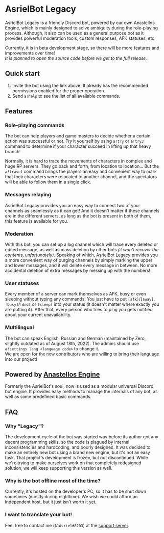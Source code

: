 # AsrielBot Legacy

AsrielBot Legacy is a friendly Discord bot, powered by our own Anastellos Engine, which is mainly designed to solve ambiguity during the role-playing process. Although, it also can be used as a general purpose bot as it provides powerful moderation tools, custom responses, AFK statuses, etc.

Currently, it is in beta development stage, so there will be more features and improvements over time!  
*It is planned to open the source code before we get to the full release.*

## Quick start

1. Invite the bot using the link above. It already has the recommended permissions enabled for the proper operation.
2. Send `a!help` to see the list of all available commands.

## Features

### Role-playing commands

The bot can help players and game masters to decide whether a certain action was successful or not. *Try* it yourself by using `a!try` or `a!try3` command to determine if your character succeed in lifting up that heavy branch!

Normally, it is hard to trace the movements of characters in complex and huge RP servers. They go back and forth, from location to location... But the `a!travel` command brings the players an easy and convenient way to mark that their characters were relocated to another channel, and the spectators will be able to follow them in a single click.

### Messages relaying

AsrielBot Legacy provides you an easy way to connect two of your channels as seamlessly as it can get! And it doesn't matter if these channels are in the different servers, as long as the bot is present in both of them, this feature is available for you.

### Moderation

With this bot, you can set up a log channel which will trace every deleted or edited message, as well as mass deletion by other bots *(it won't recover the contents, unfortunately)*. Speaking of which, AsrielBot Legacy provides you a more convenient way of purging channels by simply marking the upper and lower messages, and it will delete every message in between. No more accidental deletion of extra messages by messing up with the numbers!

### User statuses

Every member of a server can mark themselves as AFK, busy or even sleeping without typing any commands! You just have to put `[afk]`/`[away]`, `[busy]`/`[dnd]` or `[sleep]` into your status (it doesn't matter where exactly you are putting it). After that, every person who tries to ping you gets notified about your current unavailability.

### Multilingual

The bot can speak English, Russian and German (maintained by Zero, slightly outdated as of August 18th, 2022). The admins should use `a!settings lang <language code>` to change it.  
We are open for the new contributors who are willing to bring their language into our project!

## Powered by [Anastellos Engine](https://github.com/A1Asriel/anastellos)

Formerly the AsrielBot's soul, now is used as a modular universal Discord bot engine. It provides easy methods to manage the internals of any bot, as well as some predefined basic commands.

## FAQ

### Why "Legacy"?

The development cycle of the bot was started way before its author got any decent programming skills, so the code is plagued by internal inconsistencies and hardcoding, and poorly designed. It was decided to make an entirely new bot using a brand new engine, but it's not an easy task. That project's development is frozen, but not discontinued. While we're trying to make ourselves work on that completely redesigned solution, we will keep supporting this version as well.

### Why is the bot offline most of the time?

Currently, it's hosted on the developer's PC, so it has to be shut down sometimes (mostly during nighttime). We wish we could afford an independent host, but it just isn't worth it yet.

### I want to translate your bot!

Feel free to contact me (`A1Asriel#8203`) at the [support server](https://discord.gg/wVFPftk4vf).
